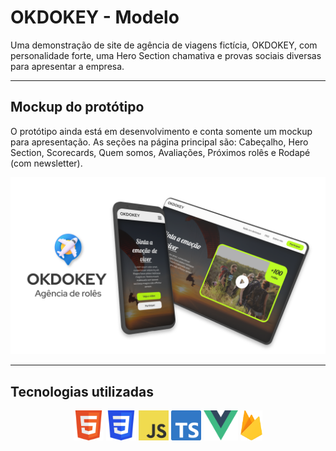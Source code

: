 # OKDOKEY - Modelo
Uma demonstração de site de agência de viagens fictícia, OKDOKEY, com personalidade forte, uma Hero Section chamativa e provas sociais diversas para apresentar a empresa.

---

## Mockup do protótipo
O protótipo ainda está em desenvolvimento e conta somente um mockup para apresentação. As seções na página principal são: Cabeçalho, Hero Section, Scorecards, Quem somos, Avaliações, Próximos rolês e Rodapé (com newsletter).

![Mokcup](/mockups/mockup.png)

---

## Tecnologias utilizadas
<div align="center">
  <img src="mockups/html5.png" height="48" weight="48" title="HTML">
  <img src="mockups/css3.png" height="48" weight="48" title="CSS">
  <img src="mockups/js.png" height="48" weight="48" title="JavaScript">
  <img src="mockups/ts.png" height="48" weight="48" title="TypeScript">
  <img src="mockups/vuejs.png" height="48" weight="48" title="VueJs 3">
  <img src="mockups/firebase.png" height="48" weight="48" title="Firebase">
</div>